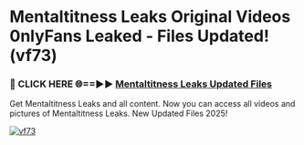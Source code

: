 # Mentaltitness Leaks Original Videos 0nlyFans Leaked - Files Updated! (vf73)

<h3>🔴 CLICK HERE 🌐==►► <a href="https://tinyurl.com/2m67pmp6" rel="nofollow">Mentaltitness Leaks Updated Files</a></h3>

Get Mentaltitness Leaks and all content. Now you can access all videos and pictures of Mentaltitness Leaks. New Updated Files 2025!

[![vf73](https://i.imgur.com/H4QAA4z.gif)](https://tinyurl.com/2m67pmp6)
